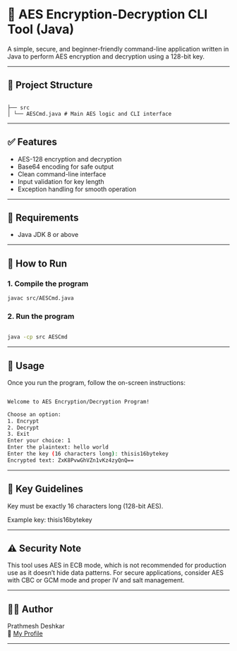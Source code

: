 # 🔐 AES Encryption-Decryption CLI Tool (Java)

A simple, secure, and beginner-friendly command-line application written in Java to perform AES encryption and decryption using a 128-bit key.

---

## 📁 Project Structure

```plaintext

├── src
│ └── AESCmd.java # Main AES logic and CLI interface

```

---

## ✅ Features

- AES-128 encryption and decryption
- Base64 encoding for safe output
- Clean command-line interface
- Input validation for key length
- Exception handling for smooth operation

---

## 🧰 Requirements

- Java JDK 8 or above

---

## 🚀 How to Run

### 1. Compile the program

```bash
javac src/AESCmd.java

```

### 2. Run the program

```bash

java -cp src AESCmd

```

---

## 📌 Usage
Once you run the program, follow the on-screen instructions:

```bash

Welcome to AES Encryption/Decryption Program!

Choose an option:
1. Encrypt
2. Decrypt
3. Exit
Enter your choice: 1
Enter the plaintext: hello world
Enter the key (16 characters long): thisis16bytekey
Encrypted text: ZxK8PvwGhVZn1vKz4zyQnQ==

```

---

## 🔑 Key Guidelines
Key must be exactly 16 characters long (128-bit AES).

Example key: thisis16bytekey

---

## ⚠️ Security Note
This tool uses AES in ECB mode, which is not recommended for production use as it doesn’t hide data patterns. For secure applications, consider AES with CBC or GCM mode and proper IV and salt management.

---

## 🙋‍♂️ Author
Prathmesh Deshkar <br>
🔗 [My Profile](https://github.com/Prathmesh-D)

---
